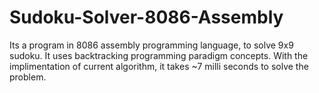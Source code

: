 # Sudoku-Solver-8086-Assembly
Its a program in 8086 assembly programming language, to solve 9x9 sudoku. It uses backtracking programming paradigm concepts. With the implimentation of current algorithm, it takes ~7 milli seconds to solve the problem.  
